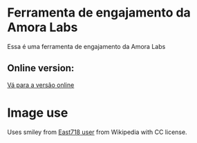 # Ferramenta de engajamento da Amora Labs
Essa é uma ferramenta de engajamento da Amora Labs

## Online version:
[Vá para a versão online](https://amora-labs.github.io/engagement-tool)

# Image use
Uses smiley from [East718 user](https://commons.wikimedia.org/wiki/File:718smiley.svg) from Wikipedia with CC license.
